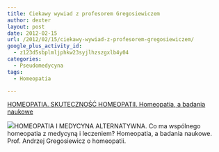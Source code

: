 ```yaml
---
title: Ciekawy wywiad z profesorem Gregosiewiczem
author: dexter
layout: post
date: 2012-02-15
url: /2012/02/15/ciekawy-wywiad-z-profesorem-gregosiewiczem/
google_plus_activity_id:
  - z123d5sbplmljphkw23syjlhzszgxlb4y04
categories:
  - Pseudomedycyna
tags:
  - Homeopatia

---
```

[HOMEOPATIA. SKUTECZNOŚĆ HOMEOPATII. Homeopatia, a badania naukowe][1]

<img src="http://images0-focus-opensocial.googleusercontent.com/gadgets/proxy?container=focus&#038;gadget=a&#038;resize_h=100&#038;url=http%3A%2F%2Fzasoby.ekologia.pl%2Fart%2F16564%2Fmax%2Fmax_max_andrzej_gregosiewicz.jpg" class="alignleft" />HOMEOPATIA I MEDYCYNA ALTERNATYWNA. Co ma wspólnego homeopatia z medycyną i leczeniem? Homeopatia, a badania naukowe. Prof. Andrzej Gregosiewicz o homeopatii.

 [1]: http://goo.gl/GRujo